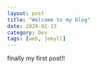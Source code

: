 ```yaml
---
layout: post
title: "Welcome to my blog"
date: 2020-02-13 
category: Dev
tags: [web, jekyll]
---
```

finally my first post!!

